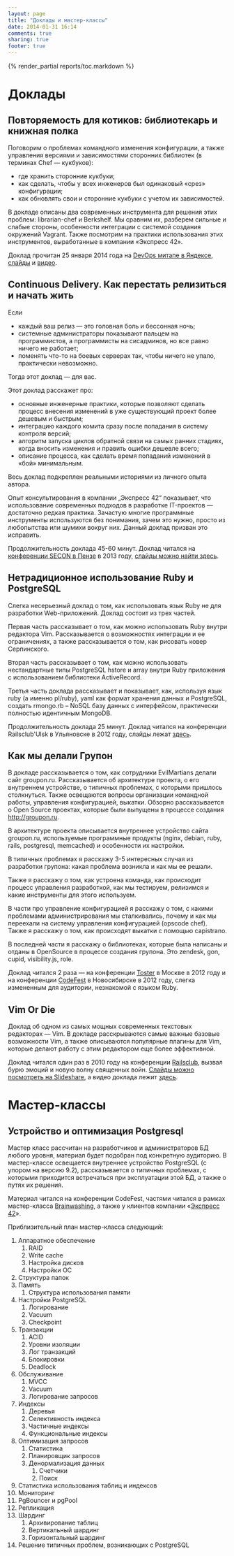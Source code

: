 ```yaml
---
layout: page
title: "Доклады и мастер-классы"
date: 2014-01-31 16:14
comments: true
sharing: true
footer: true
---
```


{% render_partial reports/toc.markdown %}

# <a id="reports"></a>Доклады

## <a id="librarian"></a>Повторяемость для котиков: библиотекарь и книжная полка

Поговорим о проблемах командного изменения конфигурации, а также управления версиями и зависимостями сторонних библиотек
(в терминах Chef — кукбуков):

* где хранить сторонние кукбуки;
* как сделать, чтобы у всех инженеров был одинаковый «срез» конфигурации;
* как обновлять свои и сторонние кукбуки с учетом их зависимостей.

В докладе описаны два современных инструмента для решения этих проблем: librarian-chef и Berkshelf. Мы сравним их,
разберем сильные и слабые стороны, особенности интеграции с системой создания окружений Vagrant. Также посмотрим на
практики использования этих инструментов, выработанные в компании «Экспресс 42».

Доклад прочитан 25 января 2014 года на [DevOps митапе в Яндексе](http://tech.yandex.ru/events/yagosti/devops/),
[слайды](http://www.slideshare.net/evtuhovich/2014-01-yandex) и
[видео](http://tech.yandex.ru/events/yagosti/devops/talks/1597/).

## <a id="continuousdelivery"></a>Continuous Delivery. Как перестать релизиться и начать жить

Если

* каждый ваш релиз — это головная боль и бессонная ночь;
* системные администраторы показывают пальцем на программистов, а программисты на сисадминов, но все равно ничего не работает;
* поменять что-то на боевых серверах так, чтобы ничего не упало, практически невозможно.

Тогда этот доклад — для вас.

Этот доклад расскажет про:

* основные инженерные практики, которые позволяют сделать процесс внесения изменений в уже существующий проект более дешевым и быстрым;
* интеграцию каждого комита сразу после попадания в систему контроля версий;
* алгоритм запуска циклов обратной связи на самых ранних стадиях, когда вносить изменения и править ошибки дешевле всего;
* описание процесса, как сделать время попаданий изменений в «бой» минимальным.

Весь доклад подкреплен реальными историями из личного опыта автора.

Опыт консультирования в компании „Экспресс 42“ показывает, что использование современных подходов в разработке
IT-проектов — достаточно редкая практика. Зачастую многие программные инструменты используются без понимания, зачем это
нужно, просто из любопытства или шумихи вокруг них. Данный доклад призван это исправить.

Продолжительность доклада 45-60 минут. Доклад читался на [конференции SECON в Пензе](http://2013.secon.ru/) в 2013 году,
[слайды можно найти здесь](http://www.slideshare.net/evtuhovich/continuousdelivery).

## <a id="rmongorb"></a>Нетрадиционное использование Ruby и PostgreSQL
Слегка несерьезный доклад о том, как использовать язык Ruby не для разработки Web-приложений. Доклад состоит
из трех частей.

Первая часть рассказывает о том, как можно использовать Ruby внутри редактора Vim. Рассказывается о возможностях
интеграции и ее ограничениях, а также рассказывается о том, как рисовать ковер Серпинского.

Вторая часть рассказывает о том, как можно использовать нестандартные типы PostgreSQL hstore и array внутри Ruby
приложения с использованием библиотеки ActiveRecord.

Третья часть доклада рассказывает и показывает, как, используя язык ruby (а именно pl/ruby), yaml как формат хранения данных и
PostgreSQL, создать rmongo.rb – NoSQL базу данных с интерфейсом, практически полностью идентичным MongoDB.

Продолжительность доклада 25 минут. Доклад читался на конференции Railsclub'Ulsk в Ульяновске в 2012 году, слайды лежат
[здесь](http://www.slideshare.net/evtuhovich/ruby-postgresql).

## <a id="grpn"></a>Как мы делали Групон
В докладе рассказывается о том, как сотрудники EvilMartians делали сайт groupon.ru. Рассказывается об
архитектуре проекта, о его внутреннем устройстве, о типичных проблемах, с которыми пришлось столкнуться. Также 
освещаются вопросы организации командной работы, управления конфигурацией, выкатки. Обзорно рассказывается о
Open Source проектах, которые были выпущены в процессе создания http://groupon.ru.

В архитектуре проекта описывается внутреннее устройство сайта groupon.ru, используемые программные продукты (nginx,
debian, ruby, rails, postgresql, memcached) и особенности их настройки.

В типичных проблемах я расскажу 3-5 интересных случая из разработки групона: какая проблема возникла и как мы ее решали.

Также я расскажу о том, как устроена команда, как происходит процесс управления разработкой, как мы тестируем, релизимся
и какие инструменты для этого используем.

В части про управление конфигурацией я расскажу о том, с какими проблемами администрирования мы сталкивались, почему и
как мы переехали на систему управления конфигурацией (opscode chef). Также я расскажу о том, как происходят выкатки с
помощью capistrano.

В последней части я расскажу о библиотеках, которые была написаны и отданы в OpenSource в процессе
создания групона. Это zendesk, gon, cupid, visibility.js, role.

Доклад читался 2 раза — на конференции [Toster](http://toster.ru/conferences/10-02-2012-ruby/results) в Москве в 2012
году и на конференции [CodeFest](http://www.youtube.com/watch?v=s5HcEAR6THQ) в Новосибирске в 2012 году, слегка
измененным для аудитории, незнакомой с языком Ruby.

## <a id="vimordie"></a>Vim Or Die

Доклад об одном из самых мощных современных текстовых редакторах — Vim. В докладе расскрываются самые важные базовые
возможности Vim, а также описываются популярные плагины для Vim, которые делают работу с этим редактором еще более
эффективной.

Доклад читался один раз в 2010 году на конференции [Railsclub](http://railsclub.ru), вызвал бурю эмоций и новую волну
священных войн. [Слайды можно посмотреть на Slideshare](http://www.slideshare.net/evtuhovich/vim-or-die), а
видео доклада лежит [здесь](http://univertv.ru/video/informatika/programmirovanie/ruby_on_rails_moscow/vim_or_die/).

# <a id="master-class"></a>Мастер-классы
## <a id="pg"></a>Устройство и оптимизация Postgresql
Мастер класс рассчитан на разработчиков и администраторов БД любого уровня, материал будет подобран под конкретную
аудиторию. В мастер-классе освещается внутреннее устройство PostgreSQL (с упором на версию 9.2), рассказывается о
типичных проблемах, с которыми приходится встречаться при эксплуатации этой БД, а также о путях их решения.

Материал читался на конференции CodeFest, частями читался в рамках мастер-класса [Brainwashing](http://brainwashing.pro/),
а также у клиентов компании «[Экспресс 42](http://express42.com/)».

Приблизительный план мастер-класса следующий:

1. Аппаратное обеспечение
   1. RAID
   2. Write cache
   3. Настройка дисков
   4. Настройки ОС
1. Структура папок
1. Память
   1. Структура использования памяти
1. Настройки PostgreSQL
   1. Логирование
   1. Vacuum
   1. Checkpoint
5. Транзакции
   1. ACID
   2. Уровни изоляции
   1. Лог транзакций
   2. Блокировки
   3. Deadlock
1. Обслуживание
   1. MVCC
   1. Vacuum
   1. Логирование запросов
1. Индексы
    1. Деревья
    2. Селективность индекса
    3. Частичные индексы
    4. Функциональные индексы
1. Оптимизация запросов
    1. Статистика
    2. Планировщик запросов
    3. Денормализация данных
       1. Счетчики
       2. Поиск
1. Статистика использования таблиц и индексов
1. Мониторинг
1. PgBouncer и pgPool
1. Репликация
7. Шардинг
    1. Архивирование таблиц
    2. Вертикальный шардинг
    3. Горизонтальный шардинг
1. Решение типичных проблем, возникающих с PostgreSQL
